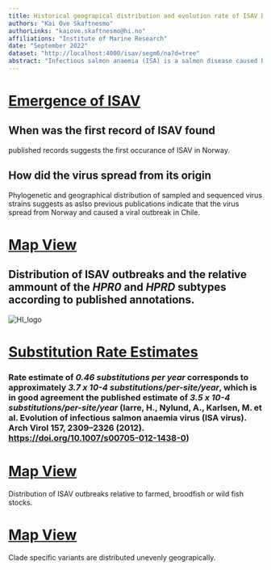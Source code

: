 ```yaml
---
title: Historical geograpical distribution and evolution rate of ISAV based on NCBI deposited data
authors: "Kai Ove Skaftnesmo"
authorLinks: "kaiove.skaftnesmo@hi.no"
affiliations: "Institute of Marine Research"
date: "September 2022"
dataset: "http://localhost:4000/isav/segm6/na?d=tree"
abstract: "Infectious salmon anaemia (ISA) is a salmon disease caused by ISA virus (ISAV), a virus within the Orthomyxoviridae family. The first record of the disease was first reported in Norway xx years ago, and has since been reported in several other countries. In order to get an overview over the existing published sequences and datasets, we performed a meta-analysis using Nextstrain on historical ISAV sequence data deposited in NCBI and the associated published metadata. In brief the analysis supports previously published reports and recapitulates geographical spread patterns as well as estimates of time of divergence and substitution rates for the virus."
---
```


# [Emergence of ISAV](http://localhost:4000/isav/segm6?c=num_date&r=region)

## When was the first record of ISAV found
published records suggests the first occurance of ISAV in Norway.

## How did the virus spread from its origin
Phylogenetic and geographical distribution of sampled and sequenced virus strains suggests as aslso previous publications indicate that the virus spread from Norway and caused a viral outbreak in Chile.   

# [Map View](http://localhost:4000/isav/segm6?c=HPR&d=map&l=clock&p=full&r=region)

## Distribution of ISAV outbreaks and the relative ammount of the ***HPR0*** and ***HPRD*** subtypes according to published annotations.
![HI_logo](https://hinnsiden.no/tema/profiltorg/PublishingImages/Sider/instituttets_logo/HI%20logo%20farger%20norsk.png)

# [Substitution Rate Estimates](http://localhost:4000/isav/segm6?d=tree&l=clock&p=full&r=region)

### Rate estimate of ***0.46 substitutions per year*** corresponds to approximately ***3.7 x 10-4 substitutions/per-site/year***, which is in good agreement the published estimate of ***3.5 x 10-4 substitutions/per-site/year*** (larre, H., Nylund, A., Karlsen, M. et al. Evolution of infectious salmon anaemia virus (ISA virus). Arch Virol 157, 2309–2326 (2012). https://doi.org/10.1007/s00705-012-1438-0)

# [Map View](http://localhost:4000/isav/segm6?c=location&d=map&l=clock&p=full&r=region)

Distribution of ISAV outbreaks relative to farmed, broodfish or wild fish stocks.

# [Map View](http://localhost:4000/isav/segm6?c=Clade&d=map&l=clock&p=full&r=region)

Clade specific variants are distributed unevenly geograpically. 
